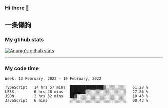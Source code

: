 ### Hi there 👋

## 一条懒狗
<!--
**kiss-me-quickly/kiss-me-quickly** is a ✨ _special_ ✨ repository because its `README.md` (this file) appears on your GitHub profile.

Here are some ideas to get you started:

- 🔭 I’m currently working on ...
- 🌱 I’m currently learning ...
- 👯 I’m looking to collaborate on ...
- 🤔 I’m looking for help with ...
- 💬 Ask me about ...
- 📫 How to reach me: ...
- 😄 Pronouns: ...
- ⚡ Fun fact: ...
-->


### My gtihub stats

[![Anurag's github stats](https://github-readme-stats.vercel.app/api?username=kiss-me-quickly)](https://github.com/anuraghazra/github-readme-stats)

***

### My code time

<!--START_SECTION:waka-->
```text
Week: 13 February, 2022 - 19 February, 2022

TypeScript   14 hrs 57 mins  ███████████████▒░░░░░░░░░   61.28 % 
LESS         6 hrs 48 mins   ███████░░░░░░░░░░░░░░░░░░   27.86 % 
JSON         2 hrs 32 mins   ██▓░░░░░░░░░░░░░░░░░░░░░░   10.43 % 
JavaScript   6 mins          ░░░░░░░░░░░░░░░░░░░░░░░░░   00.43 % 
```
<!--END_SECTION:waka-->
